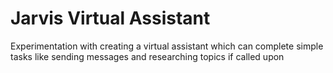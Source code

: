 # Jarvis Virtual Assistant
 Experimentation with creating a virtual assistant which can complete simple tasks like sending messages and researching topics if called upon
